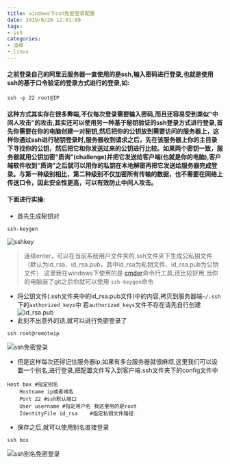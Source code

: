 ```yaml
---
title: windows下ssh免密登录配置
date: 2019/8/26 12:01:00
tags:
- ssh
categories:
- 运维
- linux
---
```


#### 之前登录自己的阿里云服务器一直使用的是ssh,输入密码进行登录,也就是使用ssh的基于口令验证的登录方式进行的登录,如:
```
ssh -p 22 root@IP
```
#### 这种方式其实存在很多弊端,不仅每次登录需要输入密码,而且还容易受到类似"中间人攻击"的攻击,其实还可以使用另一种基于秘钥验证的ssh登录方式进行登录,首先你需要在你的电脑创建一对秘钥,然后把你的公钥放到需要访问的服务器上，这样你通过ssh进行秘钥登录时,服务器收到请求之后，先在该服务器上你的主目录下寻找你的公钥，然后把它和你发送过来的公钥进行比较。如果两个密钥一致，服务器就用公钥加密“质询”(challenge)并把它发送给客户端(也就是你的电脑),客户端软件收到“质询”之后就可以用你的私钥在本地解密再把它发送给服务器完成登录。与第一种级别相比，第二种级别不仅加密所有传输的数据，也不需要在网络上传送口令，因此安全性更高，可以有效防止中间人攻击。

####  下面进行实操:
- 首先生成秘钥对
```
ssh-keygen
```
![sshkey](http://img.zhaobo.top/2019/08/ssh_with_free_sercret/1.png "sshkey")
> 连续enter，可以在当前系统用户文件夹的.ssh文件夹下生成公私钥文件（默认为id_rsa、id_rsa.pub，其中id_rsa为私钥文件、id_rsa.pub为公钥文件） 
> 这里我在windows下使用的是 [cmder](https://cmder.net)命令行工具,还比较好用,当你的电脑装了git之后你就可以使用 `ssh-keygen`命令
- 将公钥文件(.ssh文件夹中的id_rsa.pub文件)中的内容,拷贝到服务器端`~/.ssh`下的`authorized_keys`中 若`authorized_keys`文件不存在请先自行创建
![id_rsa.pub](http://img.zhaobo.top/2019/08/ssh_with_free_sercret/2.png "id_rsa.pub")
- 此刻不出意外的话,就可以进行免密登录了
```
ssh root@remoteip
```
![ssh免密登录](http://img.zhaobo.top/2019/08/ssh_with_free_sercret/3.png "ssh免密登录")

- 但是这样每次还得记住服务器ip,如果有多台服务器就很麻烦,这里我们可以设置一个别名,进行登录,把配置文件写入到客户端.ssh文件夹下的config文件中
```
Host box #指定别名
    Hostname ip或者域名
    Port 22 #ssh默认端口
    User username #指定用户名 我这里用的是root
    IdentityFile id_rsa    #指定私钥文件路径
```
- 保存之后,就可以使用别名直接登录
```
ssh box
```
![ssh别名免密登录](http://img.zhaobo.top/2019/08/ssh_with_free_sercret/4.png "ssh别名免密登录")




